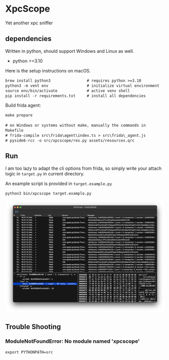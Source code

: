 # XpcScope

Yet another xpc sniffer

## dependencies

Written in python, should support Windows and Linux as well.

* python >=3.10

Here is the setup instructions on macOS.

```shell
brew install python3                # requires python >=3.10
python3 -m vent env                 # initialize virtual environment
source env/bin/activate             # active venv shell
pip install -r requirements.txt     # install all dependencies
```

Build frida agent:

```shell
make prepare

# on Windows or systems without make, manually the commands in Makefile
# frida-compile src\frida\agent\index.ts > src\frida\_agent.js
# pyside6-rcc -o src/xpcscope/res.py assets/resources.qrc
```

## Run

I am too lazy to adapt the cli options from frida, so simply write your attach logic in `target.py` in current directory.

An example script is provided in `target.example.py`

```shell
python3 bin/xpcscope target.example.py
```

![screenshot](assets/screenshot.png)

## Trouble Shooting

### ModuleNotFoundError: No module named 'xpcscope'

```shell
export PYTHONPATH=src
```

